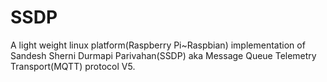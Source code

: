 # SSDP
A light weight linux platform(Raspberry Pi~Raspbian) implementation of Sandesh Sherni Durmapi Parivahan(SSDP) aka Message Queue Telemetry Transport(MQTT) protocol V5.


